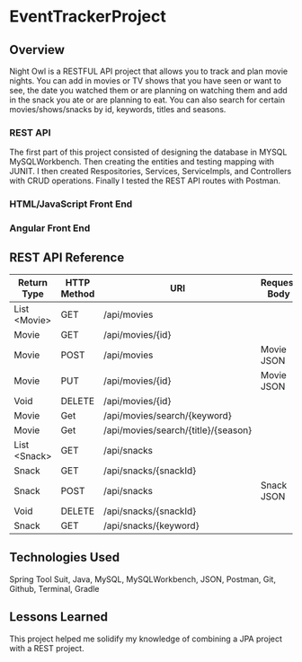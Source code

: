 # EventTrackerProject

## Overview

Night Owl is a RESTFUL API project that allows you to track and plan movie nights. You can add in movies or TV shows that you have seen or want to see, the date you watched them or are planning on watching them and add in the snack you ate or are planning to eat. You can also search for certain movies/shows/snacks by id, keywords, titles and seasons.

### REST API

The first part of this project consisted of designing the database in MYSQL MySQLWorkbench. Then creating the entities and testing mapping with JUNIT. I then created Respositories, Services, ServiceImpls, and Controllers with CRUD operations. Finally I tested the REST API routes with Postman.

### HTML/JavaScript Front End

### Angular Front End

## REST API Reference
| Return Type    | HTTP Method | URI                                 | Request Body | Purpose  |
|----------------|-------------|-------------------------------------|--------------|----------|
| List \<Movie\> | GET         | /api/movies                         |              | List     |
| Movie          | GET         | /api/movies/{id}                    |              | Retrieve |
| Movie          | POST        | /api/movies                         | Movie JSON   | Create   |
| Movie          | PUT         | /api/movies/{id}                    | Movie JSON   | Update   |
| Void           | DELETE      | /api/movies/{id}                    |              | Delete   |
| Movie          | Get         | /api/movies/search/{keyword}        |              | Retrieve |
| Movie          | Get         | /api/movies/search/{title}/{season} |              | Retrieve |
| List \<Snack\> | GET         | /api/snacks                         |              | List     |
| Snack          | GET         | /api/snacks/{snackId}               |              | Retrieve |
| Snack          | POST        | /api/snacks                         | Snack JSON   | Create   |
| Void           | DELETE      | /api/snacks/{snackId}               |              | Delete   |
| Snack          | GET         | /api/snacks/{keyword}               |              | Retrieve |

## Technologies Used

Spring Tool Suit, Java, MySQL, MySQLWorkbench, JSON, Postman, Git, Github, Terminal, Gradle

## Lessons Learned

This project helped me solidify my knowledge of combining a JPA project with a REST project.
